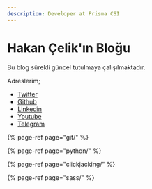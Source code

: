 ```yaml
---
description: Developer at Prisma CSI
---
```


# Hakan Çelik'ın Bloğu

Bu blog sürekli güncel tutulmaya çalışılmaktadır.

Adreslerim;

- [Twitter](https://twitter.com/hakancelik96)
- [Github](https://github.com/hakancelik96)
- [Linkedin](https://www.linkedin.com/in/hakancelik96/)
- [Youtube](https://www.youtube.com/channel/UCOnI7y3qKkPcZ2ZE3LfXkDw)
- [Telegram](https://t.me/hakancelik)

{% page-ref page="git/" %}

{% page-ref page="python/" %}

{% page-ref page="clickjacking/" %}

{% page-ref page="sass/" %}
